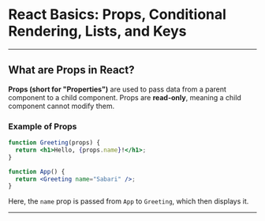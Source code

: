 
#  React Basics: Props, Conditional Rendering, Lists, and Keys

---

##  What are Props in React?

**Props (short for "Properties")** are used to pass data from a parent component to a child component. Props are **read-only**, meaning a child component cannot modify them.

###  Example of Props
```jsx
function Greeting(props) {
  return <h1>Hello, {props.name}!</h1>;
}

function App() {
  return <Greeting name="Sabari" />;
}

```

Here, the `name` prop is passed from `App` to `Greeting`, which then displays it.

---


